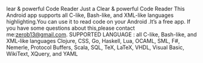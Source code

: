 lear & powerful Code Reader
Just a Clear & powerful Code Reader
This Android app supports all C-like, Bash-like, and XML-like languages highlighting.You can use it to read code on your Android .It’s a free app. If you have some questions about this,please contact me:zerob13@gmail.com.
SUPPORTED LANGUAGE :
all C-like, Bash-like, and XML-like languages Clojure, CSS, Go, Haskell, Lua, OCAML, SML, F#, Nemerle, Protocol Buffers, Scala, SQL, TeX, LaTeX, VHDL, Visual Basic, WikiText, XQuery, and YAML

